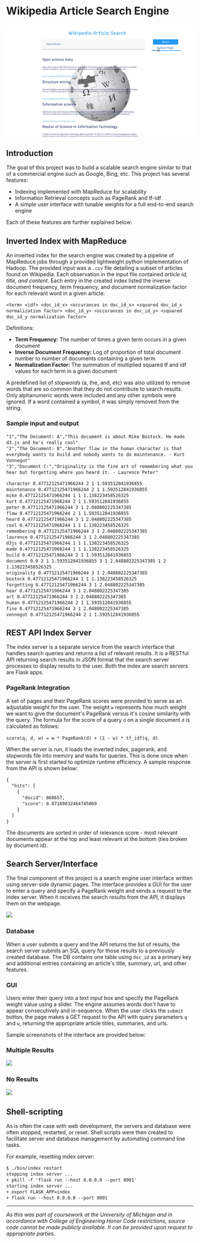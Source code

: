# Wikipedia Article Search Engine
![](/images/wiki_ds_results.jpg)

## Introduction
The goal of this project was to build a scalable search engine similar to that of a commercial engine such as Google, Bing, etc. This project has several features:
* Indexing implemented with MapReduce for scalability 
* Information Retrieval concepts such as PageRank and tf-idf
* A simple user interface with tunable weights for a full end-to-end search engine

Each of these features are further explained below:

## Inverted Index with MapReduce
An inverted index for the search engine was created by a pipeline of MapReduce jobs through a provided lightweight python implementation of Hadoop. The provided input was a `.csv` file detailing a subset of articles found on Wikipedia. Each observation in the input file contained _article id, title, and content._ Each entry in the created index listed the inverse document frequency, term frequency, and document normalization factor for each relevant word in a given article:

```
<term> <idf> <doc_id_x> <occurances in doc_id_x> <squared doc_id_x normalization factor> <doc_id_y> <occurances in doc_id_y> <squared doc_id_y normalization factor>
```
Definitions:
* **Term Frequency:** The number of times a given term occurs in a given document
* **Inverse Document Frequency:** Log of proportion of total document number to number of documents containing a given term
* **Normalization Factor:** The summation of multiplied squared tf and idf values for each term in a given document

A predefined list of _stopwords_ (a, the, and, etc) was also utilized to remove words that are so common that they do not contribute to search results. Only alphanumeric words were included and any other symbols were ignored. If a word contained a symbol, it was simply removed from the string.

### Sample input and output
```
"1","The Document: A","This document is about Mike Bostock. He made d3.js and he's really cool"
"2","The Document: B","Another flaw in the human character is that everybody wants to build and nobody wants to do maintenance. - Kurt Vonnegut"
"3","Document C:","Originality is the fine art of remembering what you hear but forgetting where you heard it. - Laurence Peter"
```

```
character 0.47712125471966244 2 1 1.593512841936855
maintenance 0.47712125471966244 2 1 1.593512841936855
mike 0.47712125471966244 1 1 1.138223458526325
kurt 0.47712125471966244 2 1 1.593512841936855
peter 0.47712125471966244 3 1 2.048802225347385
flaw 0.47712125471966244 2 1 1.593512841936855
heard 0.47712125471966244 3 1 2.048802225347385
cool 0.47712125471966244 1 1 1.138223458526325
remembering 0.47712125471966244 3 1 2.048802225347385
laurence 0.47712125471966244 3 1 2.048802225347385
d3js 0.47712125471966244 1 1 1.138223458526325
made 0.47712125471966244 1 1 1.138223458526325
build 0.47712125471966244 2 1 1.593512841936855
document 0.0 2 1 1.593512841936855 3 1 2.048802225347385 1 2 1.138223458526325
originality 0.47712125471966244 3 1 2.048802225347385
bostock 0.47712125471966244 1 1 1.138223458526325
forgetting 0.47712125471966244 3 1 2.048802225347385
hear 0.47712125471966244 3 1 2.048802225347385
art 0.47712125471966244 3 1 2.048802225347385
human 0.47712125471966244 2 1 1.593512841936855
fine 0.47712125471966244 3 1 2.048802225347385
vonnegut 0.47712125471966244 2 1 1.593512841936855
```

## REST API Index Server
The index server is a separate service from the search interface that handles search queries and returns a list of relevant results. It is a RESTful API returning search results in JSON format that the search server processes to display results to the user. Both the index are search servers are Flask apps.

### PageRank Integration
A set of pages and their PageRank scores were provided to serve as an adjustable weight for the user. The weight `w` represents how much weight we want to give the document's PageRank versus it's cosine similarity with the query. The formula for the score of a query `d` on a single document `d` is calculated as follows:

``` score(q, d, w) = w * PageRank(d) + (1 - w) * tf_idf(q, d) ```

When the server is run, it loads the inverted index, pagerank, and stopwords file into memory and waits for queries. This is done once when the server is first started to optimize runtime efficiency. A sample response from the API is shown below:
```
{
  "hits": [
    {
      "docid": 868657,
      "score": 0.07169032464745069
    }
  ]
}
```
The documents are sorted in order of relevance score - most relevant documents appear at the top and least relevant at the bottom (ties broken by document id).

## Search Server/Interface
The final component of this project is a search engine user interface written using server-side dynamic pages. The interface provides a GUI for the user to enter a query and specify a PageRank weight and sends a request to the index server. When it receives the search results from the API, it displays them on the webpage. 

![](/images/server_diagram.jpg)

### Database
When a user submits a query and the API returns the list of results, the search server submits an SQL query for those results to a previously created database. The DB contains one table using `doc_id` as a primary key and additional entries containing an article's title, summary, url, and other features.

### GUI
Users enter their query into a text input box and specify the PageRank weight value using a slider. The engine assumes words don't have to appear consecutively and in-sequence. When the user clicks the `submit` button, the page makes a GET request to the API with query parameters `q` and `w`, returning the appropriate article titles, summaries, and urls.

Sample screenshots of the interface are provided below:

### Multiple Results
![](/images/wiki_ml_results.jpg)

### No Results
![](/images/wiki_no_results.jpg)

## Shell-scripting
As is often the case with web development, the servers and database were often stopped, restarted, or reset. Shell scripts were then created to facilitate server and database management by automating command line tasks. 

For example, resetting index server:
``` shell
$ ./bin/index restart
stopping index server ...
+ pkill -f 'flask run --host 0.0.0.0 --port 8001'
starting index server ...
+ export FLASK_APP=index
+ flask run --host 0.0.0.0 --port 8001
```
---
*As this was part of coursework at the University of Michigan and in accordance with College of Engineering Honor Code restrictions, source code cannot be made publicly available. It can be provided upon request to appropriate parties.*
